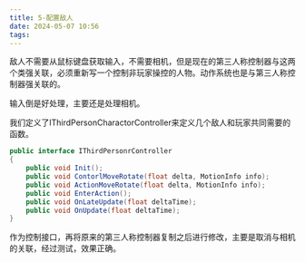 ```yaml
---
title: 5-配置敌人
date: 2024-05-07 10:56
tags:
---
```

敌人不需要从鼠标键盘获取输入，不需要相机，但是现在的第三人称控制器与这两个类强关联，必须重新写一个控制非玩家操控的人物。动作系统也是与第三人称控制器强关联的。

输入倒是好处理，主要还是处理相机。

我们定义了IThirdPersonCharactorController来定义几个敌人和玩家共同需要的函数。

```csharp
public interface IThirdPersonrController  
{  
    public void Init();  
    public void ContorlMoveRotate(float delta, MotionInfo info);  
    public void ActionMoveRotate(float delta, MotionInfo info);  
    public void EnterAction();  
    public void OnLateUpdate(float deltaTime);  
    public void OnUpdate(float deltaTime);  
}
```

作为控制接口，再将原来的第三人称控制器复制之后进行修改，主要是取消与相机的关联，经过测试，效果正确。

